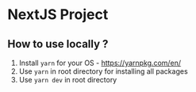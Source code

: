 # NextJS Project

## How to use locally ?

1. Install ```yarn``` for your OS - https://yarnpkg.com/en/
3. Use ```yarn``` in root directory for installing all packages
4. Use ```yarn dev``` in root directory
